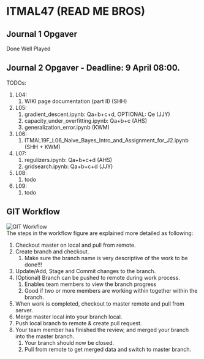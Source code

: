 # ITMAL47 (READ ME BROS)
## Journal 1 Opgaver
Done Well Played

## Journal 2 Opgaver - Deadline:  9 April 08:00.
TODOs:
1.  L04:
    1.  WIKI page documentation (part II) (SHH)
2.  L05:
    1.  gradient_descent.ipynb: Qa+b+c+d, OPTIONAL: Qe (JJY)
    2.  capacity_under_overfitting.ipynb: Qa+b+c (AHS)
    3.  generalization_error.ipynb  (KWM)
3.  L06:
    1.  ITMAL19F_L06_Naive_Bayes_Intro_and_Assignment_for_J2.ipynb (SHH + KWM)
4.  L07:
    1.  regulizers.ipynb: Qa+b+c+d (AHS)
    2.  gridsearch.ipynb: Qa+b+c+d (JJY)
5.  L08:
    1.  todo
6.  L09:
    1.  todo


## GIT Workflow
![GIT Workflow](https://github.com/AHS-AU/BAC_IWAMS/blob/master/Miscellaneous/Git%20Guide/BAC_IWAMS%20GIT%20Workflow.png)
<br />
The steps in the workflow figure are explained more detailed as following:
1.	Checkout master on local and pull from remote.
2.	Create branch and checkout.
    1.	Make sure the branch name is very descriptive of the work to be done!!!
3.	Update/Add, Stage and Commit changes to the branch.
4.	(Optional) Branch can be pushed to remote during work process.
    1.	Enables team members to view the branch progress
    2.	Good if two or more members are working within together within the branch.
5.	When work is completed, checkout to master remote and pull from server.
6.	Merge master local into your branch local.
7.	Push local branch to remote & create pull request.
8.	Your team member has finished the review, and merged your branch into the master branch.
    1. Your branch should now be closed.
    2. Pull from remote to get merged data and switch to master branch.
